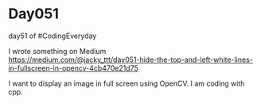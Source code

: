 # Day051  
day51 of #CodingEveryday  

I wrote something on Medium  
https://medium.com/@jacky_ttt/day051-hide-the-top-and-left-white-lines-in-fullscreen-in-opencv-4cb470e21d75

I want to display an image in full screen using OpenCV. I am coding with cpp.  
